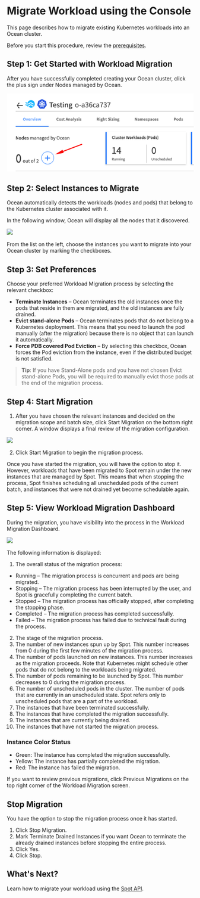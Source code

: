 # Migrate Workload using the Console

This page describes how to migrate existing Kubernetes workloads into an Ocean cluster.

Before you start this procedure, review the [prerequisites](ocean/tutorials/migrate-workload?id=prerequisites).

## Step 1: Get Started with Workload Migration

After you have successfully completed creating your Ocean cluster, click the plus sign under Nodes managed by Ocean.

<img src="/ocean/_media/migrate-workload-ui.png" />

## Step 2: Select Instances to Migrate

Ocean automatically detects the workloads (nodes and pods) that belong to the Kubernetes cluster associated with it.

In the following window, Ocean will display all the nodes that it discovered.

<img src="/ocean/_media/tutorials-migrate-workload-02.png" />

From the list on the left, choose the instances you want to migrate into your Ocean cluster by marking the checkboxes.

## Step 3: Set Preferences

Choose your preferred Workload Migration process by selecting the relevant checkbox:

* **Terminate Instances** – Ocean terminates the old instances once the pods that reside in them are migrated, and the old instances are fully drained.
* **Evict stand-alone Pods** – Ocean terminates pods that do not belong to a Kubernetes deployment. This means that you need to launch the pod manually (after the migration) because there is no object that can launch it automatically.
* **Force PDB covered Pod Eviction** – By selecting this checkbox, Ocean forces the Pod eviction from the instance, even if the distributed budget is not satisfied.

> **Tip**: If you have Stand-Alone pods and you have not chosen Evict stand-alone Pods, you will be required to manually evict those pods at the end of the migration process.

## Step 4: Start Migration

1. After you have chosen the relevant instances and decided on the migration scope and batch size, click Start Migration on the bottom right corner. A window displays a final review of the migration configuration.

<img src="/ocean/_media/tutorials-migrate-workload-03.png" />

2. Click Start Migration to begin the migration process.

Once you have started the migration, you will have the option to stop it. However, workloads that have been migrated to Spot remain under the new instances that are managed by Spot. This means that when stopping the process, Spot finishes scheduling all unscheduled pods of the current batch, and instances that were not drained yet become schedulable again.

## Step 5: View Workload Migration Dashboard

During the migration, you have visibility into the process in the Workload Migration Dashboard.

<img src="/ocean/_media/tutorials-migrate-workload-04.png" />

The following information is displayed:

1. The overall status of the migration process:
* Running – The migration process is concurrent and pods are being migrated.
* Stopping – The migration process has been interrupted by the user, and Spot is gracefully completing the current batch.
* Stopped – The migration process has officially stopped, after completing the stopping phase.
* Completed – The migration process has completed successfully.
* Failed – The migration process has failed due to technical fault during the process.
2. The stage of the migration process.
3. The number of new instances spun up by Spot. This number increases from 0 during the first few minutes of the migration process.
4. The number of pods launched on new instances. This number increases as the migration proceeds. Note that Kubernetes might schedule other pods that do not belong to the workloads being migrated.
5. The number of pods remaining to be launched by Spot. This number decreases to 0 during the migration process.
6. The number of unscheduled pods in the cluster. The number of pods that are currently in an unscheduled state. Spot refers only to unscheduled pods that are a part of the workload.
7. The instances that have been terminated successfully.
8. The instances that have completed the migration successfully.
9. The instances that are currently being drained.
10. The instances that have not started the migration process.

### Instance Color Status

* Green: The instance has completed the migration successfully.
* Yellow: The instance has partially completed the migration.
* Red: The instance has failed the migration.

If you want to review previous migrations, click Previous Migrations on the top right corner of the Workload Migration screen.

## Stop Migration

You have the option to stop the migration process once it has started.

1. Click Stop Migration.  
2. Mark Terminate Drained Instances if you want Ocean to terminate the already drained instances before stopping the entire process.
3. Click Yes.
4. Click Stop.

## What's Next?

Learn how to migrate your workload using the [Spot API](ocean/tutorials/migrate-workload-via-api).
